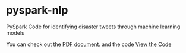 # pyspark-nlp
PySpark Code for identifying disaster tweets through machine learning models

You can check out the [PDF document](nlp-spark-document.pdf).
and the code [View the Code](nlp-spark.py)
